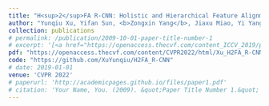 ```yaml
---
title: "H<sup>2</sup>FA R-CNN: Holistic and Hierarchical Feature Alignment for Cross-domain Weakly Supervised Object Detection"
author: "Yunqiu Xu, Yifan Sun, <b>Zongxin Yang</b>, Jiaxu Miao, Yi Yang"
collection: publications
# permalink: /publication/2009-10-01-paper-title-number-1
# excerpt: '[<a href="https://openaccess.thecvf.com/content_ICCV_2019/papers/Yang_Very_Long_Natural_Scenery_Image_Prediction_by_Outpainting_ICCV_2019_paper.pdf">PDF</a>]  [<a href="https://github.com/z-x-yang/NS-Outpainting">Code</a>]'
pdf: "https://openaccess.thecvf.com/content/CVPR2022/html/Xu_H2FA_R-CNN_Holistic_and_Hierarchical_Feature_Alignment_for_Cross-Domain_Weakly_CVPR_2022_paper.html"
code: "https://github.com/XuYunqiu/H2FA_R-CNN"
# date: 2019-01-01
venue: 'CVPR 2022'
# paperurl: 'http://academicpages.github.io/files/paper1.pdf'
# citation: 'Your Name, You. (2009). &quot;Paper Title Number 1.&quot; <i>Journal 1</i>. 1(1).'
---
```

